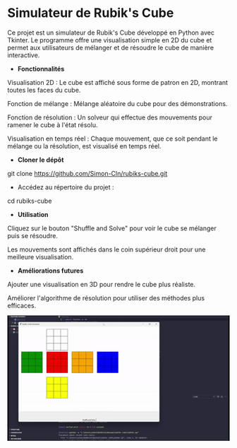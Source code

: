 # **Simulateur de Rubik's Cube**

Ce projet est un simulateur de Rubik's Cube développé en Python avec Tkinter. Le programme offre une visualisation simple en 2D du cube et permet aux utilisateurs de mélanger et de résoudre le cube de manière interactive.

- **Fonctionnalités**

Visualisation 2D : Le cube est affiché sous forme de patron en 2D, montrant toutes les faces du cube.

Fonction de mélange : Mélange aléatoire du cube pour des démonstrations.

Fonction de résolution : Un solveur qui effectue des mouvements pour ramener le cube à l'état résolu.

Visualisation en temps réel : Chaque mouvement, que ce soit pendant le mélange ou la résolution, est visualisé en temps réel.



- **Cloner le dépôt**

git clone https://github.com/Simon-Cln/rubiks-cube.git

- Accédez au répertoire du projet :

cd rubiks-cube



- **Utilisation**

Cliquez sur le bouton "Shuffle and Solve" pour voir le cube se mélanger puis se résoudre.

Les mouvements sont affichés dans le coin supérieur droit pour une meilleure visualisation.

- **Améliorations futures**

Ajouter une visualisation en 3D pour rendre le cube plus réaliste.

Améliorer l'algorithme de résolution pour utiliser des méthodes plus efficaces.


![Démonstration du Rubik's Cube](./demo.gif)

